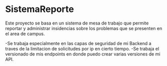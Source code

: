 # SistemaReporte
Este proyecto se basa en un sistema de mesa de trabajo que permite reportar y administrar insidencias sobre los problemas que se presenten en el area de campus.


-Se trabaja especialmente en las capas de seguridad de mi Backend a traves de la limitacion de solicitudes por ip en cierto tiempo.
-Se trabaja el versionado de mis endpoints  en donde puedo crear varias versiones de mi API.

